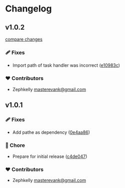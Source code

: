 # Changelog


## v1.0.2

[compare changes](https://github.com/zephkelly/nuxt-task/compare/v1.0.1...v1.0.2)

### 🩹 Fixes

- Import path of task handler was incorrect ([e10983c](https://github.com/zephkelly/nuxt-task/commit/e10983c))

### ❤️ Contributors

- Zephkelly <masterevank@gmail.com>

## v1.0.1


### 🩹 Fixes

- Add pathe as dependency ([0e4aa86](https://github.com/zephkelly/nuxt-task/commit/0e4aa86))

### 🏡 Chore

- Prepare for initial release ([c4de047](https://github.com/zephkelly/nuxt-task/commit/c4de047))

### ❤️ Contributors

- Zephkelly <masterevank@gmail.com>

